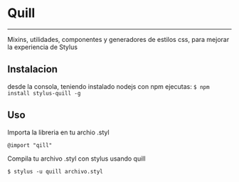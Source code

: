 # Quill
---
Mixins, utilidades, componentes y generadores de estilos css, para mejorar la experiencia de Stylus


## Instalacion
desde la consola, teniendo instalado nodejs con npm ejecutas:
`$ npm install stylus-quill -g`


## Uso
Importa la libreria en tu archio .styl
```
@import "qill"
```
Compila tu archivo .styl con stylus usando quill
```
$ stylus -u quill archivo.styl
```